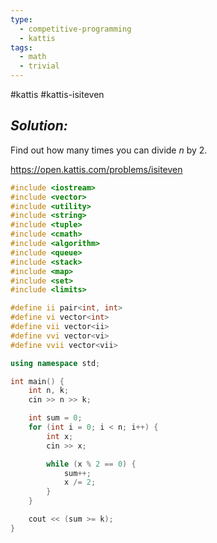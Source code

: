```yaml
---
type:
  - competitive-programming
  - kattis
tags:
  - math
  - trivial
---
```

#kattis #kattis-isiteven

## _Solution:_
Find out how many times you can divide $n$ by 2.

https://open.kattis.com/problems/isiteven
```cpp
#include <iostream>
#include <vector>
#include <utility>
#include <string>
#include <tuple>
#include <cmath>
#include <algorithm>
#include <queue>
#include <stack>
#include <map>
#include <set>
#include <limits>

#define ii pair<int, int>
#define vi vector<int>
#define vii vector<ii>
#define vvi vector<vi>
#define vvii vector<vii>

using namespace std;

int main() {
    int n, k;
    cin >> n >> k;

    int sum = 0;
    for (int i = 0; i < n; i++) {
        int x;
        cin >> x;

        while (x % 2 == 0) {
            sum++;
            x /= 2;
        }
    }

    cout << (sum >= k);
}
```